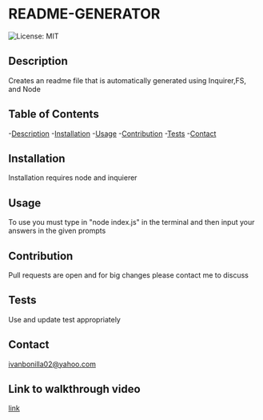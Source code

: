 # README-GENERATOR
  ![License: MIT](https://img.shields.io/badge/License-MIT-yellow.svg)
## Description
  Creates an readme file that is automatically generated using Inquirer,FS, and Node
## Table of Contents
-[Description](#description)
-[Installation](#installation)
-[Usage](#usage)
-[Contribution](#contribution)
-[Tests](#tests)
-[Contact](#contact)

## Installation
  Installation requires node and inquierer
## Usage
  To use you must type in "node index.js" in the terminal and then input your answers in the given prompts
## Contribution
  Pull requests are open and for big changes please contact me to discuss
## Tests
  Use and update test appropriately
## Contact
  ivanbonilla02@yahoo.com

## Link to walkthrough video
<a href="https://drive.google.com/file/d/1cXe4EVo4volb_KaYZHFIOpx5jQkqKGFy/view">link</a>